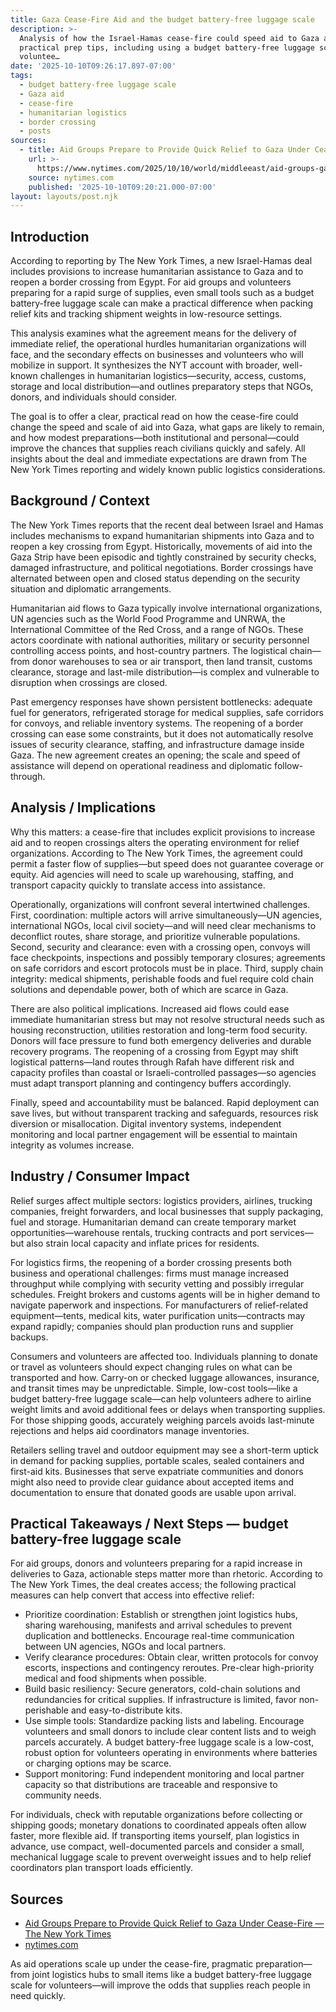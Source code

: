 ```yaml
---
title: Gaza Cease-Fire Aid and the budget battery-free luggage scale
description: >-
  Analysis of how the Israel-Hamas cease-fire could speed aid to Gaza and
  practical prep tips, including using a budget battery-free luggage scale for
  voluntee…
date: '2025-10-10T09:26:17.897-07:00'
tags:
  - budget battery-free luggage scale
  - Gaza aid
  - cease-fire
  - humanitarian logistics
  - border crossing
  - posts
sources:
  - title: Aid Groups Prepare to Provide Quick Relief to Gaza Under Cease-Fire
    url: >-
      https://www.nytimes.com/2025/10/10/world/middleeast/aid-groups-gaza-cease-fire.html
    source: nytimes.com
    published: '2025-10-10T09:20:21.000-07:00'
layout: layouts/post.njk
---
```


## Introduction

According to reporting by The New York Times, a new Israel-Hamas deal includes provisions to increase humanitarian assistance to Gaza and to reopen a border crossing from Egypt. For aid groups and volunteers preparing for a rapid surge of supplies, even small tools such as a budget battery-free luggage scale can make a practical difference when packing relief kits and tracking shipment weights in low-resource settings. 

This analysis examines what the agreement means for the delivery of immediate relief, the operational hurdles humanitarian organizations will face, and the secondary effects on businesses and volunteers who will mobilize in support. It synthesizes the NYT account with broader, well-known challenges in humanitarian logistics—security, access, customs, storage and local distribution—and outlines preparatory steps that NGOs, donors, and individuals should consider.

The goal is to offer a clear, practical read on how the cease-fire could change the speed and scale of aid into Gaza, what gaps are likely to remain, and how modest preparations—both institutional and personal—could improve the chances that supplies reach civilians quickly and safely. All insights about the deal and immediate expectations are drawn from The New York Times reporting and widely known public logistics considerations.

## Background / Context

The New York Times reports that the recent deal between Israel and Hamas includes mechanisms to expand humanitarian shipments into Gaza and to reopen a key crossing from Egypt. Historically, movements of aid into the Gaza Strip have been episodic and tightly constrained by security checks, damaged infrastructure, and political negotiations. Border crossings have alternated between open and closed status depending on the security situation and diplomatic arrangements.

Humanitarian aid flows to Gaza typically involve international organizations, UN agencies such as the World Food Programme and UNRWA, the International Committee of the Red Cross, and a range of NGOs. These actors coordinate with national authorities, military or security personnel controlling access points, and host-country partners. The logistical chain—from donor warehouses to sea or air transport, then land transit, customs clearance, storage and last-mile distribution—is complex and vulnerable to disruption when crossings are closed.

Past emergency responses have shown persistent bottlenecks: adequate fuel for generators, refrigerated storage for medical supplies, safe corridors for convoys, and reliable inventory systems. The reopening of a border crossing can ease some constraints, but it does not automatically resolve issues of security clearance, staffing, and infrastructure damage inside Gaza. The new agreement creates an opening; the scale and speed of assistance will depend on operational readiness and diplomatic follow-through.

## Analysis / Implications

Why this matters: a cease-fire that includes explicit provisions to increase aid and to reopen crossings alters the operating environment for relief organizations. According to The New York Times, the agreement could permit a faster flow of supplies—but speed does not guarantee coverage or equity. Aid agencies will need to scale up warehousing, staffing, and transport capacity quickly to translate access into assistance.

Operationally, organizations will confront several intertwined challenges. First, coordination: multiple actors will arrive simultaneously—UN agencies, international NGOs, local civil society—and will need clear mechanisms to deconflict routes, share storage, and prioritize vulnerable populations. Second, security and clearance: even with a crossing open, convoys will face checkpoints, inspections and possibly temporary closures; agreements on safe corridors and escort protocols must be in place. Third, supply chain integrity: medical shipments, perishable foods and fuel require cold chain solutions and dependable power, both of which are scarce in Gaza.

There are also political implications. Increased aid flows could ease immediate humanitarian stress but may not resolve structural needs such as housing reconstruction, utilities restoration and long-term food security. Donors will face pressure to fund both emergency deliveries and durable recovery programs. The reopening of a crossing from Egypt may shift logistical patterns—land routes through Rafah have different risk and capacity profiles than coastal or Israeli-controlled passages—so agencies must adapt transport planning and contingency buffers accordingly.

Finally, speed and accountability must be balanced. Rapid deployment can save lives, but without transparent tracking and safeguards, resources risk diversion or misallocation. Digital inventory systems, independent monitoring and local partner engagement will be essential to maintain integrity as volumes increase.

## Industry / Consumer Impact

Relief surges affect multiple sectors: logistics providers, airlines, trucking companies, freight forwarders, and local businesses that supply packaging, fuel and storage. Humanitarian demand can create temporary market opportunities—warehouse rentals, trucking contracts and port services—but also strain local capacity and inflate prices for residents.

For logistics firms, the reopening of a border crossing presents both business and operational challenges: firms must manage increased throughput while complying with security vetting and possibly irregular schedules. Freight brokers and customs agents will be in higher demand to navigate paperwork and inspections. For manufacturers of relief-related equipment—tents, medical kits, water purification units—contracts may expand rapidly; companies should plan production runs and supplier backups.

Consumers and volunteers are affected too. Individuals planning to donate or travel as volunteers should expect changing rules on what can be transported and how. Carry-on or checked luggage allowances, insurance, and transit times may be unpredictable. Simple, low-cost tools—like a budget battery-free luggage scale—can help volunteers adhere to airline weight limits and avoid additional fees or delays when transporting supplies. For those shipping goods, accurately weighing parcels avoids last-minute rejections and helps aid coordinators manage inventories.

Retailers selling travel and outdoor equipment may see a short-term uptick in demand for packing supplies, portable scales, sealed containers and first-aid kits. Businesses that serve expatriate communities and donors might also need to provide clear guidance about accepted items and documentation to ensure that donated goods are usable upon arrival.

## Practical Takeaways / Next Steps — budget battery-free luggage scale

For aid groups, donors and volunteers preparing for a rapid increase in deliveries to Gaza, actionable steps matter more than rhetoric. According to The New York Times, the deal creates access; the following practical measures can help convert that access into effective relief:

- Prioritize coordination: Establish or strengthen joint logistics hubs, sharing warehousing, manifests and arrival schedules to prevent duplication and bottlenecks. Encourage real-time communication between UN agencies, NGOs and local partners.
- Verify clearance procedures: Obtain clear, written protocols for convoy escorts, inspections and contingency reroutes. Pre-clear high-priority medical and food shipments when possible.
- Build basic resiliency: Secure generators, cold-chain solutions and redundancies for critical supplies. If infrastructure is limited, favor non-perishable and easy-to-distribute kits.
- Use simple tools: Standardize packing lists and labeling. Encourage volunteers and small donors to include clear content lists and to weigh parcels accurately. A budget battery-free luggage scale is a low-cost, robust option for volunteers operating in environments where batteries or charging options may be scarce.
- Support monitoring: Fund independent monitoring and local partner capacity so that distributions are traceable and responsive to community needs.

For individuals, check with reputable organizations before collecting or shipping goods; monetary donations to coordinated appeals often allow faster, more flexible aid. If transporting items yourself, plan logistics in advance, use compact, well-documented parcels and consider a small, mechanical luggage scale to prevent overweight issues and to help relief coordinators plan transport loads efficiently.

## Sources

- [Aid Groups Prepare to Provide Quick Relief to Gaza Under Cease-Fire — The New York Times](https://www.nytimes.com/2025/10/10/world/middleeast/aid-groups-gaza-cease-fire.html)
- [nytimes.com](https://www.nytimes.com)

As aid operations scale up under the cease-fire, pragmatic preparation—from joint logistics hubs to small items like a budget battery-free luggage scale for volunteers—will improve the odds that supplies reach people in need quickly.
